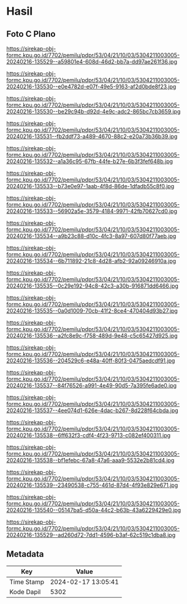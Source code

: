 # Hasil

## Foto C Plano

https://sirekap-obj-formc.kpu.go.id/7702/pemilu/pdpr/53/04/21/10/03/5304211003005-20240216-135529--a59801e4-608d-46d2-bb7a-dd97ae261f36.jpg

https://sirekap-obj-formc.kpu.go.id/7702/pemilu/pdpr/53/04/21/10/03/5304211003005-20240216-135530--e0e4782d-e07f-49e5-9163-af2d0bde8f23.jpg

https://sirekap-obj-formc.kpu.go.id/7702/pemilu/pdpr/53/04/21/10/03/5304211003005-20240216-135530--be29c94b-d92d-4e9c-adc2-865bc7cb3659.jpg

https://sirekap-obj-formc.kpu.go.id/7702/pemilu/pdpr/53/04/21/10/03/5304211003005-20240216-135531--fb2ddf73-a489-4670-88c2-e20a73b36b39.jpg

https://sirekap-obj-formc.kpu.go.id/7702/pemilu/pdpr/53/04/21/10/03/5304211003005-20240216-135532--a1a36c95-67fb-44fe-b27e-6b3f3fef648b.jpg

https://sirekap-obj-formc.kpu.go.id/7702/pemilu/pdpr/53/04/21/10/03/5304211003005-20240216-135533--b73e0e97-1aab-4f8d-86de-1dfadb55c8f0.jpg

https://sirekap-obj-formc.kpu.go.id/7702/pemilu/pdpr/53/04/21/10/03/5304211003005-20240216-135533--56902a5e-3579-4184-9971-42fb70627cd0.jpg

https://sirekap-obj-formc.kpu.go.id/7702/pemilu/pdpr/53/04/21/10/03/5304211003005-20240216-135534--a9b23c88-d10c-4fc3-8a97-607d80f77aeb.jpg

https://sirekap-obj-formc.kpu.go.id/7702/pemilu/pdpr/53/04/21/10/03/5304211003005-20240216-135534--6b711892-21c8-4d28-afb2-92a09246910a.jpg

https://sirekap-obj-formc.kpu.go.id/7702/pemilu/pdpr/53/04/21/10/03/5304211003005-20240216-135535--0c29e192-94c8-42c3-a30b-916871dd6466.jpg

https://sirekap-obj-formc.kpu.go.id/7702/pemilu/pdpr/53/04/21/10/03/5304211003005-20240216-135535--0a0d1009-70cb-41f2-8ce4-470404d93b27.jpg

https://sirekap-obj-formc.kpu.go.id/7702/pemilu/pdpr/53/04/21/10/03/5304211003005-20240216-135536--a2fc8e9c-f758-489d-9e48-c5c65427d925.jpg

https://sirekap-obj-formc.kpu.go.id/7702/pemilu/pdpr/53/04/21/10/03/5304211003005-20240216-135536--204529c6-e48a-40ff-80f3-0475aedcdf91.jpg

https://sirekap-obj-formc.kpu.go.id/7702/pemilu/pdpr/53/04/21/10/03/5304211003005-20240216-135537--84f76526-a991-4e49-90d5-7a395fe6ade0.jpg

https://sirekap-obj-formc.kpu.go.id/7702/pemilu/pdpr/53/04/21/10/03/5304211003005-20240216-135537--4ee074d1-626e-4dac-b267-8d228f64cbda.jpg

https://sirekap-obj-formc.kpu.go.id/7702/pemilu/pdpr/53/04/21/10/03/5304211003005-20240216-135538--6ff632f3-cdf4-4f23-9713-c082ef400311.jpg

https://sirekap-obj-formc.kpu.go.id/7702/pemilu/pdpr/53/04/21/10/03/5304211003005-20240216-135538--bf1efebc-67a8-47a6-aaa9-5532e2b81cd4.jpg

https://sirekap-obj-formc.kpu.go.id/7702/pemilu/pdpr/53/04/21/10/03/5304211003005-20240216-135539--23490538-c755-461d-87d4-4f93e829e671.jpg

https://sirekap-obj-formc.kpu.go.id/7702/pemilu/pdpr/53/04/21/10/03/5304211003005-20240216-135540--05147ba5-d50a-44c2-b63b-43a6229429e0.jpg

https://sirekap-obj-formc.kpu.go.id/7702/pemilu/pdpr/53/04/21/10/03/5304211003005-20240216-135529--ad260d72-7dd1-4596-b3af-62c519c1dba8.jpg


## Metadata

| Key        | Value               |
| ---------- | ------------------- |
| Time Stamp | 2024-02-17 13:05:41 |
| Kode Dapil | 5302                |



